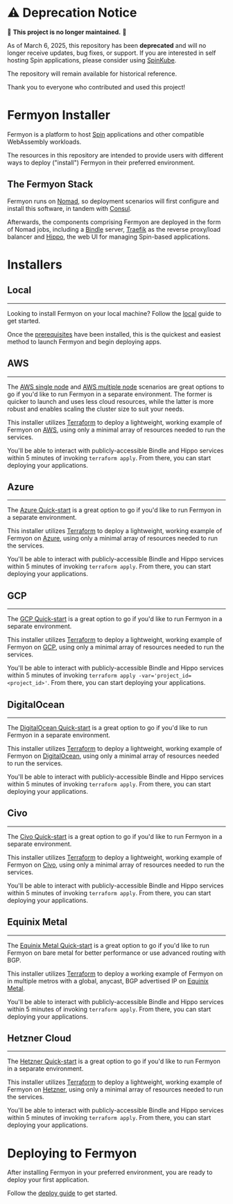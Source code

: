 # ⚠️ Deprecation Notice

🚨 **This project is no longer maintained.** 🚨  

As of March 6, 2025, this repository has been **deprecated** and will no longer receive updates, bug fixes, or support. If you are interested in self hosting Spin applications, please consider using [SpinKube](https://spinkube.dev).

The repository will remain available for historical reference.

Thank you to everyone who contributed and used this project!

# Fermyon Installer

Fermyon is a platform to host [Spin](https://spin.fermyon.dev) applications
and other compatible WebAssembly workloads.

The resources in this repository are intended to provide users with different
ways to deploy ("install") Fermyon in their preferred environment.

## The Fermyon Stack

Fermyon runs on [Nomad](https://nomadproject.io), so deployment scenarios
will first configure and install this software, in tandem with
[Consul](https://consul.io).

Afterwards, the components comprising Fermyon are deployed in the
form of Nomad jobs, including a [Bindle](https://github.com/deislabs/bindle)
server, [Traefik](https://docs.traefik.io) as the reverse proxy/load balancer
and [Hippo](https://github.com/deislabs/hippo), the web UI for managing
Spin-based applications.

# Installers

## Local

---

Looking to install Fermyon on your local machine? Follow the
[local](./local/README.md) guide to get started.

Once the
[prerequisites](./local/README.md#prerequisites) have been installed, this
is the quickest and easiest method to launch Fermyon and begin deploying
apps.

## AWS

---

The [AWS single node](./aws/terraform/single-node/README.md) and [AWS multiple node](./aws/terraform/multiple-nodes/README.md) scenarios are great options to go
if you'd like to run Fermyon in a separate environment.
The former is quicker to launch and uses less cloud resources,
while the latter is more robust and enables scaling the cluster size to suit your needs.

This installer utilizes [Terraform](https://terraform.io) to deploy a
lightweight, working example of Fermyon on [AWS](https://aws.amazon.com/),
using only a minimal array of resources needed to run the services.

You'll be able to interact with publicly-accessible Bindle and Hippo services
within 5 minutes of invoking `terraform apply`. From there, you can start
deploying your applications.

## Azure

---

The [Azure Quick-start](./azure/README.md) is a great option to go if you'd like
to run Fermyon in a separate environment.

This installer utilizes [Terraform](https://terraform.io) to deploy a
lightweight, working example of Fermyon on [Azure](https://azure.microsoft.com/),
using only a minimal array of resources needed to run the services.

You'll be able to interact with publicly-accessible Bindle and Hippo services
within 5 minutes of invoking `terraform apply`. From there, you can start
deploying your applications.

## GCP

---

The [GCP Quick-start](./gcp/README.md) is a great option to go if you'd like
to run Fermyon in a separate environment.

This installer utilizes [Terraform](https://terraform.io) to deploy a
lightweight, working example of Fermyon on [GCP](https://cloud.google.com/gcp/),
using only a minimal array of resources needed to run the services.

You'll be able to interact with publicly-accessible Bindle and Hippo services
within 5 minutes of invoking `terraform apply -var='project_id=<project_id>'`. From there, you can start
deploying your applications.

## DigitalOcean

---

The [DigitalOcean Quick-start](./digitalocean/README.md) is a great option to go if you'd like
to run Fermyon in a separate environment.

This installer utilizes [Terraform](https://terraform.io) to deploy a
lightweight, working example of Fermyon on [DigitalOcean](https://www.digitalocean.com/),
using only a minimal array of resources needed to run the services.

You'll be able to interact with publicly-accessible Bindle and Hippo services
within 5 minutes of invoking `terraform apply`. From there, you can start
deploying your applications.

## Civo

---

The [Civo Quick-start](./civo/README.md) is a great option to go if you'd like
to run Fermyon in a separate environment.

This installer utilizes [Terraform](https://terraform.io) to deploy a
lightweight, working example of Fermyon on [Civo](https://www.civo.com/),
using only a minimal array of resources needed to run the services.

You'll be able to interact with publicly-accessible Bindle and Hippo services
within 5 minutes of invoking `terraform apply`. From there, you can start
deploying your applications.

## Equinix Metal

---

The [Equinix Metal Quick-start](./equinix-metal/README.md) is a great option to go if you'd like to run Fermyon on bare metal for better performance or use advanced routing with BGP.

This installer utilizes [Terraform](https://terraform.io) to deploy a working example of Fermyon on in multiple metros with a global, anycast, BGP advertised IP on [Equinix Metal](https://console.equinix.com/).

You'll be able to interact with publicly-accessible Bindle and Hippo services
within 5 minutes of invoking `terraform apply`. From there, you can start
deploying your applications.

## Hetzner Cloud

---

The [Hetzner Quick-start](./hetzner/terraform//single-node/README.md) is a great option to go if you'd like
to run Fermyon in a separate environment.

This installer utilizes [Terraform](https://terraform.io) to deploy a
lightweight, working example of Fermyon on [Hetzner](https://hetzner.com/),
using only a minimal array of resources needed to run the services.

You'll be able to interact with publicly-accessible Bindle and Hippo services
within 5 minutes of invoking `terraform apply`. From there, you can start
deploying your applications.

# Deploying to Fermyon

After installing Fermyon in your preferred environment, you are ready to deploy
your first application.

Follow the [deploy guide](deploy.md) to get started.
